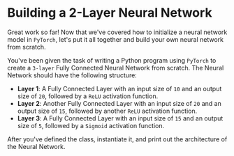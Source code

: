 # Building a 2-Layer Neural Network

Great work so far! Now that we've covered how to initialize a neural network model in `PyTorch`, let's put it all together and build your own neural network from scratch.

You've been given the task of writing a Python program using `PyTorch` to create a `3-layer` Fully Connected Neural Network from scratch. The Neural Network should have the following structure:

* **Layer 1**: A Fully Connected Layer with an input size of `10` and an output size of `20`, followed by a `ReLU` activation function.
* **Layer 2**: Another Fully Connected Layer with an input size of `20` and an output size of `15`, followed by another `ReLU` activation function.
* **Layer 3**: A Fully Connected Layer with an input size of `15` and an output size of `5`, followed by a `Sigmoid` activation function.

After you've defined the class, instantiate it, and print out the architecture of the Neural Network.